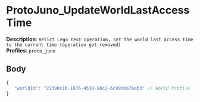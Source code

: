 # ProtoJuno_UpdateWorldLastAccessTime

**Description**: `Relict Lego test operation, set the world last access time to the current time (operation got removed)` \
**Profiles**: `proto_juno`

## Body

```js
{
   "worldId": "21390c1b-1876-4538-88c2-6c99d0a76ab3" // World Profile Item GUID
}
```
